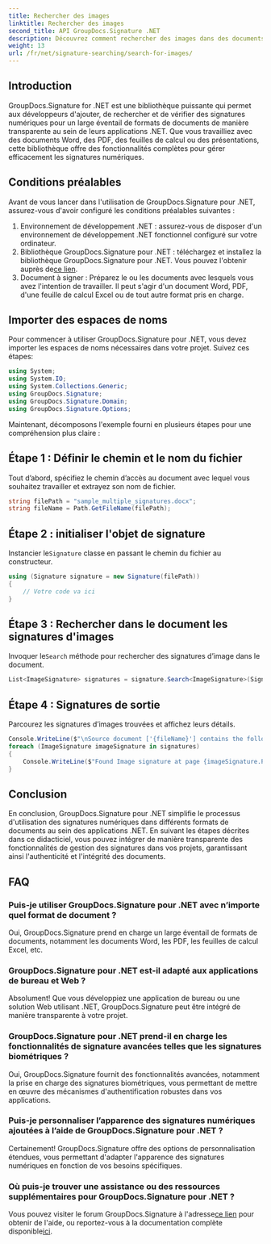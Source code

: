 ```yaml
---
title: Rechercher des images
linktitle: Rechercher des images
second_title: API GroupDocs.Signature .NET
description: Découvrez comment rechercher des images dans des documents à l’aide de GroupDocs.Signature pour .NET. Améliorez la sécurité et l’intégrité des documents sans effort.
weight: 13
url: /fr/net/signature-searching/search-for-images/
---
```

## Introduction
GroupDocs.Signature for .NET est une bibliothèque puissante qui permet aux développeurs d'ajouter, de rechercher et de vérifier des signatures numériques pour un large éventail de formats de documents de manière transparente au sein de leurs applications .NET. Que vous travailliez avec des documents Word, des PDF, des feuilles de calcul ou des présentations, cette bibliothèque offre des fonctionnalités complètes pour gérer efficacement les signatures numériques.
## Conditions préalables
Avant de vous lancer dans l'utilisation de GroupDocs.Signature pour .NET, assurez-vous d'avoir configuré les conditions préalables suivantes :
1. Environnement de développement .NET : assurez-vous de disposer d'un environnement de développement .NET fonctionnel configuré sur votre ordinateur.
2. Bibliothèque GroupDocs.Signature pour .NET : téléchargez et installez la bibliothèque GroupDocs.Signature pour .NET. Vous pouvez l'obtenir auprès de[ce lien](https://releases.groupdocs.com/signature/net/).
3. Document à signer : Préparez le ou les documents avec lesquels vous avez l'intention de travailler. Il peut s'agir d'un document Word, PDF, d'une feuille de calcul Excel ou de tout autre format pris en charge.

## Importer des espaces de noms
Pour commencer à utiliser GroupDocs.Signature pour .NET, vous devez importer les espaces de noms nécessaires dans votre projet. Suivez ces étapes:

```csharp
using System;
using System.IO;
using System.Collections.Generic;
using GroupDocs.Signature;
using GroupDocs.Signature.Domain;
using GroupDocs.Signature.Options;
```

Maintenant, décomposons l'exemple fourni en plusieurs étapes pour une compréhension plus claire :
## Étape 1 : Définir le chemin et le nom du fichier
Tout d’abord, spécifiez le chemin d’accès au document avec lequel vous souhaitez travailler et extrayez son nom de fichier.
```csharp
string filePath = "sample_multiple_signatures.docx";
string fileName = Path.GetFileName(filePath);
```
## Étape 2 : initialiser l'objet de signature
 Instancier le`Signature` classe en passant le chemin du fichier au constructeur.
```csharp
using (Signature signature = new Signature(filePath))
{
    // Votre code va ici
}
```
## Étape 3 : Rechercher dans le document les signatures d'images
 Invoquer le`Search` méthode pour rechercher des signatures d’image dans le document.
```csharp
List<ImageSignature> signatures = signature.Search<ImageSignature>(SignatureType.Image);
```
## Étape 4 : Signatures de sortie
Parcourez les signatures d’images trouvées et affichez leurs détails.
```csharp
Console.WriteLine($"\nSource document ['{fileName}'] contains the following image signature(s).");
foreach (ImageSignature imageSignature in signatures)
{
    Console.WriteLine($"Found Image signature at page {imageSignature.PageNumber} and size {imageSignature.Size}.");
}
```

## Conclusion
En conclusion, GroupDocs.Signature pour .NET simplifie le processus d'utilisation des signatures numériques dans différents formats de documents au sein des applications .NET. En suivant les étapes décrites dans ce didacticiel, vous pouvez intégrer de manière transparente des fonctionnalités de gestion des signatures dans vos projets, garantissant ainsi l'authenticité et l'intégrité des documents.
## FAQ
### Puis-je utiliser GroupDocs.Signature pour .NET avec n’importe quel format de document ?
Oui, GroupDocs.Signature prend en charge un large éventail de formats de documents, notamment les documents Word, les PDF, les feuilles de calcul Excel, etc.
### GroupDocs.Signature pour .NET est-il adapté aux applications de bureau et Web ?
Absolument! Que vous développiez une application de bureau ou une solution Web utilisant .NET, GroupDocs.Signature peut être intégré de manière transparente à votre projet.
### GroupDocs.Signature pour .NET prend-il en charge les fonctionnalités de signature avancées telles que les signatures biométriques ?
Oui, GroupDocs.Signature fournit des fonctionnalités avancées, notamment la prise en charge des signatures biométriques, vous permettant de mettre en œuvre des mécanismes d'authentification robustes dans vos applications.
### Puis-je personnaliser l’apparence des signatures numériques ajoutées à l’aide de GroupDocs.Signature pour .NET ?
Certainement! GroupDocs.Signature offre des options de personnalisation étendues, vous permettant d'adapter l'apparence des signatures numériques en fonction de vos besoins spécifiques.
### Où puis-je trouver une assistance ou des ressources supplémentaires pour GroupDocs.Signature pour .NET ?
 Vous pouvez visiter le forum GroupDocs.Signature à l'adresse[ce lien](https://forum.groupdocs.com/c/signature/13) pour obtenir de l'aide, ou reportez-vous à la documentation complète disponible[ici](https://tutorials.groupdocs.com/signature/net/).